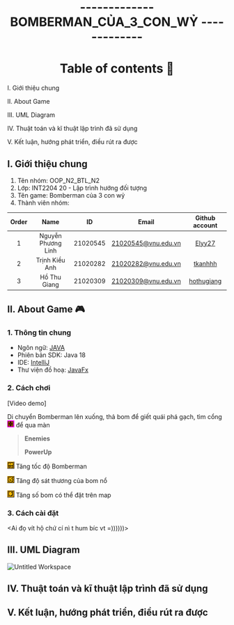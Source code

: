 <h1 align="center">------------- BOMBERMAN_CỦA_3_CON_WỶ -------------</h1>

<h1 align="center">Table of contents 📖</h1>

I. Giới thiệu chung

II. About Game

III. UML Diagram

IV. Thuật toán và kĩ thuật lập trình đã sử dụng

V. Kết luận, hướng phát triển, điều rút ra được

## I. Giới thiệu chung
1. Tên nhóm: OOP_N2_BTL_N2
2. Lớp: INT2204 20 - Lập trình hướng đối tượng
3. Tên game: Bomberman của 3 con wỷ
4. Thành viên nhóm:

| Order |        Name        |    ID    |        Email        |                Github account                 |
| :---: |:------------------:|:--------:|:-------------------:|:---------------------------------------------:|
|   1   | Nguyễn Phương Linh | 21020545 | 21020545@vnu.edu.vn |      [Elyy27](https://github.com/Elyy27)      |
|   2   |   Trịnh Kiều Anh   | 21020282 | 21020282@vnu.edu.vn |     [tkanhhh](https://github.com/tkanhhh)     |
|   3   |    Hồ Thu Giang    | 21020309 | 21020309@vnu.edu.vn | [hothugiang](https://github.com/hothugiang)   |


## II. About Game 🎮
### 1. Thông tin chung
- Ngôn ngữ: [JAVA](https://www.java.com/en/)
- Phiên bản SDK: Java 18
- IDE: [IntelliJ](https://www.jetbrains.com/idea/)
- Thư viện đồ hoạ: [JavaFx](https://openjfx.io)

### 2. Cách chơi
[Video demo]

Di chuyển Bomberman lên xuống, thả bom để giết quái phá gạch, tìm cổng ![](res/sprites/portal.png) để qua màn

>**Enemies**
>
>**PowerUp**
>
![](res/sprites/powerup_speed.png) Tăng tốc độ Bomberman

![](res/sprites/powerup_flames.png) Tăng độ sát thương của bom nổ

![](res/sprites/powerup_bombs.png) Tăng số bom có thể đặt trên map

### 3. Cách cài đặt
<Ai đọ vít hộ chứ cí nì t hum bíc vt =))))))>

## III. UML Diagram
![Untitled Workspace](https://user-images.githubusercontent.com/100185884/197350219-35673018-6ed7-4f77-b935-281a9822938c.png)

## IV. Thuật toán và kĩ thuật lập trình đã sử dụng

## V. Kết luận, hướng phát triển, điều rút ra được


